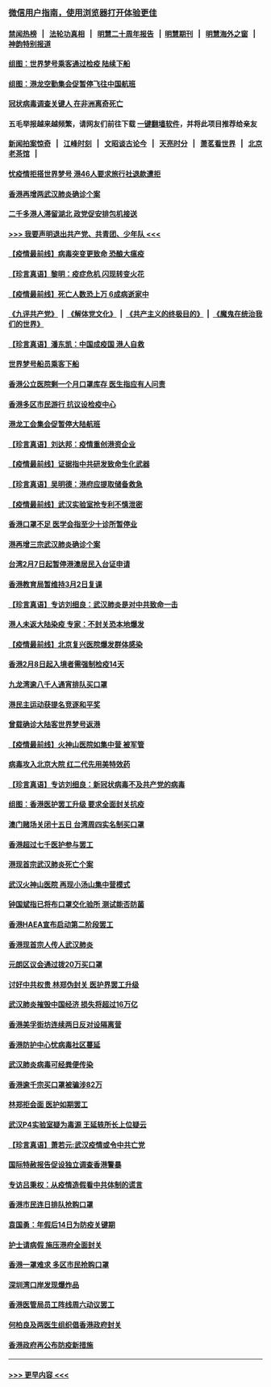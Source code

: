 ### [微信用户指南，使用浏览器打开体验更佳](https://github.com/gfw-breaker/banned-news1/blob/master/indexes/wechat-guide.md?t=0)
#### [禁闻热榜](热点新闻.md?t=0)  &nbsp;&nbsp;|&nbsp;&nbsp; [法轮功真相](https://github.com/gfw-breaker/truth/blob/master/README.md?t=0) &nbsp;&nbsp;|&nbsp;&nbsp; [明慧二十周年报告](https://github.com/gfw-breaker/mh-reports/blob/master/README.md?t=0) &nbsp;&nbsp;|&nbsp;&nbsp;[明慧期刊](https://github.com/gfw-breaker/mh-qikan) &nbsp;&nbsp;|&nbsp;&nbsp; [明慧海外之窗](https://github.com/gfw-breaker/mh-news/blob/master/README.md?t=0) &nbsp;&nbsp;|&nbsp;&nbsp; [神韵特别报道](https://github.com/gfw-breaker/mh-news/blob/master/shenyun.md?t=0)
#### [组图：世界梦号乘客通过检疫 陆续下船](../pages/nsc415/n11858302.md?t=02120211) 
#### [组图：港龙空勤集会促暂停飞往中国航班](../pages/nsc415/n11858190.md?t=02120211) 
#### [冠状病毒调查关键人 在非洲离奇死亡](../pages/nsc415/n11859798.md?t=02120211) 
#### 五毛举报越来越频繁，请网友们前往下载 [一键翻墙软件](https://github.com/gfw-breaker/ssr-accounts)，并将此项目推荐给亲友
#### [新闻拍案惊奇](https://github.com/gfw-breaker/banned-news1/blob/master/pages/link4.md) &nbsp;&nbsp;|&nbsp;&nbsp; [江峰时刻](https://github.com/gfw-breaker/banned-news1/blob/master/pages/link4.md) &nbsp;&nbsp;|&nbsp;&nbsp; [文昭谈古论今](https://github.com/gfw-breaker/banned-news1/blob/master/pages/link4.md) &nbsp;&nbsp;|&nbsp;&nbsp; [天亮时分](https://github.com/gfw-breaker/banned-news1/blob/master/pages/link4.md) &nbsp;&nbsp;|&nbsp;&nbsp; [萧茗看世界](https://github.com/gfw-breaker/banned-news1/blob/master/pages/link4.md) &nbsp;&nbsp;|&nbsp;&nbsp; [北京老茶馆](https://github.com/gfw-breaker/banned-news1/blob/master/pages/link4.md) &nbsp;&nbsp;|&nbsp;&nbsp; 
#### [忧疫情拒搭世界梦号 港46人要求旅行社退款遭拒](../pages/nsc415/n11859849.md?t=02120211) 
#### [香港再增两武汉肺炎确诊个案](../pages/nsc415/n11859833.md?t=02120211) 
#### [二千多港人滞留湖北 政党促安排包机接送](../pages/nsc415/n11859831.md?t=02120211) 
#### [>>> 我要声明退出共产党、共青团、少年队 <<<](https://github.com/begood0513/goodnews/blob/master/quit/letter.md) 
#### [【疫情最前线】病毒突变更致命 恐酿大瘟疫](../pages/nsc415/n11859604.md?t=02120211) 
#### [【珍言真语】黎明：疫症危机 闪现转变火花](../pages/nsc415/n11859199.md?t=02120211) 
#### [【疫情最前线】死亡人数恐上万 6成病逝家中](../pages/nsc415/n11856687.md?t=02120211) 
#### [《九评共产党》](https://github.com/begood0513/9ping.md/blob/master/README.md) &nbsp;|&nbsp; [《解体党文化》](../../../../jtdwh.md/blob/master/README.md)  &nbsp;|&nbsp; [《共产主义的终极目的》](../../../../gczydzjmd.md/blob/master/README.md) &nbsp;|&nbsp; [《魔鬼在统治我们的世界》](../../../../mgztzwmdsj.md/blob/master/README.md) 
#### [【珍言真语】潘东凯：中国成疫国 港人自救](../pages/nsc415/n11856962.md?t=02120211) 
#### [世界梦号船员乘客下船](../pages/nsc415/n11856883.md?t=02120211) 
#### [香港公立医院剩一个月口罩库存 医生指应有人问责](../pages/nsc415/n11856875.md?t=02120211) 
#### [香港多区市民游行 抗议设检疫中心](../pages/nsc415/n11856866.md?t=02120211) 
#### [港龙工会集会促暂停大陆航班](../pages/nsc415/n11856840.md?t=02120211) 
#### [【珍言真语】刘达邦：疫情重创港资企业](../pages/nsc415/n11854274.md?t=02120211) 
#### [【疫情最前线】证据指中共研发致命生化武器](../pages/nsc415/n11853087.md?t=02120211) 
#### [【珍言真语】吴明德：港府应提取储备救急](../pages/nsc415/n11852734.md?t=02120211) 
#### [【疫情最前线】武汉实验室抢专利不慎泄密](../pages/nsc415/n11850310.md?t=02120211) 
#### [香港口罩不足 医学会指至少十诊所暂停业](../pages/nsc415/n11850301.md?t=02120211) 
#### [港再增三宗武汉肺炎确诊个案](../pages/nsc415/n11850328.md?t=02120211) 
#### [台湾2月7日起暂停港澳居民入台证申请](../pages/nsc415/n11850304.md?t=02120211) 
#### [香港教育局暂维持3月2日复课](../pages/nsc415/n11850260.md?t=02120211) 
#### [【珍言真语】专访刘细良：武汉肺炎是对中共致命一击](../pages/nsc415/n11849934.md?t=02120211) 
#### [港人未返大陆染疫 专家：不封关恐本地爆发](../pages/nsc415/n11848021.md?t=02120211) 
#### [【疫情最前线】北京复兴医院爆发群体感染](../pages/nsc415/n11847626.md?t=02120211) 
#### [香港2月8日起入境者需强制检疫14天](../pages/nsc415/n11847658.md?t=02120211) 
#### [九龙湾逾八千人通宵排队买口罩](../pages/nsc415/n11847647.md?t=02120211) 
#### [港民主运动获提名竞逐和平奖](../pages/nsc415/n11847633.md?t=02120211) 
#### [曾载确诊大陆客世界梦号返港](../pages/nsc415/n11847608.md?t=02120211) 
#### [【疫情最前线】火神山医院如集中营 被军管](../pages/nsc415/n11847524.md?t=02120211) 
#### [病毒攻入北京大院 红二代先用美特效药](../pages/nsc415/n11847427.md?t=02120211) 
#### [【珍言真语】专访刘细良：新冠状病毒不及共产党的病毒](../pages/nsc415/n11847164.md?t=02120211) 
#### [组图：香港医护罢工升级 要求全面封关抗疫](../pages/nsc415/n11844107.md?t=02120211) 
#### [澳门赌场关闭十五日 台湾周四实名制买口罩](../pages/nsc415/n11845083.md?t=02120211) 
#### [香港超过七千医护参与罢工](../pages/nsc415/n11845051.md?t=02120211) 
#### [港现首宗武汉肺炎死亡个案](../pages/nsc415/n11844998.md?t=02120211) 
#### [武汉火神山医院 再现小汤山集中营模式](../pages/nsc415/n11844763.md?t=02120211) 
#### [钟国斌指已将布口罩交化验所 测试能否防菌](../pages/nsc415/n11842783.md?t=02120211) 
#### [香港HAEA宣布启动第二阶段罢工](../pages/nsc415/n11842723.md?t=02120211) 
#### [香港现首宗人传人武汉肺炎](../pages/nsc415/n11842766.md?t=02120211) 
#### [元朗区议会通过拨20万买口罩](../pages/nsc415/n11842754.md?t=02120211) 
#### [讨好中共权贵 林郑伪封关 医护界罢工升级](../pages/nsc415/n11842359.md?t=02120211) 
#### [武汉肺炎摧毁中国经济 损失将超过16万亿](../pages/nsc415/n11839723.md?t=02120211) 
#### [香港美孚街坊连续两日反对设隔离营](../pages/nsc415/n11839962.md?t=02120211) 
#### [香港防护中心忧病毒社区蔓延](../pages/nsc415/n11839933.md?t=02120211) 
#### [武汉肺炎病毒可经粪便传染](../pages/nsc415/n11839939.md?t=02120211) 
#### [香港逾千宗买口罩被骗涉82万](../pages/nsc415/n11839914.md?t=02120211) 
#### [林郑拒会面 医护如期罢工](../pages/nsc415/n11839892.md?t=02120211) 
#### [武汉P4实验室疑为毒源 王延轶所长上位疑云](../pages/nsc415/n11835543.md?t=02120211) 
#### [【珍言真语】萧若元:武汉疫情或令中共亡党](../pages/nsc415/n11829394.md?t=02120211) 
#### [国际特赦报告促设独立调查香港警暴](../pages/nsc415/n11833845.md?t=02120211) 
#### [专访吕秉权：从疫情造假看中共体制的谎言](../pages/nsc415/n11833813.md?t=02120211) 
#### [香港市民连日排队抢购口罩](../pages/nsc415/n11833794.md?t=02120211) 
#### [袁国勇：年假后14日为防疫关键期](../pages/nsc415/n11831088.md?t=02120211) 
#### [护士请病假 施压港府全面封关](../pages/nsc415/n11831030.md?t=02120211) 
#### [香港一罩难求 多区市民抢购口罩](../pages/nsc415/n11831002.md?t=02120211) 
#### [深圳湾口岸发现爆炸品](../pages/nsc415/n11828802.md?t=02120211) 
#### [香港医管局员工阵线周六动议罢工](../pages/nsc415/n11828762.md?t=02120211) 
#### [何柏良及两医生组织倡香港政府封关](../pages/nsc415/n11828749.md?t=02120211) 
#### [香港政府再公布防疫新措施](../pages/nsc415/n11828716.md?t=02120211) 

----
#### [ >>> 更早内容 <<< ](../indexes/nsc415-earlier.md)
